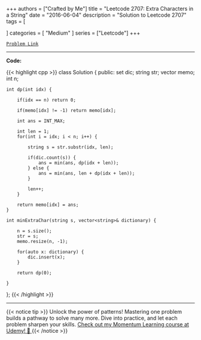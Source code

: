 
+++
authors = ["Crafted by Me"]
title = "Leetcode 2707: Extra Characters in a String"
date = "2016-06-04"
description = "Solution to Leetcode 2707"
tags = [
    
]
categories = [
    "Medium"
]
series = ["Leetcode"]
+++



[`Problem Link`](https://leetcode.com/problems/extra-characters-in-a-string/description/)

---

**Code:**

{{< highlight cpp >}}
class Solution {
public:
    set<string> dic;
    string str;
    vector<int> memo;
    int n;
    
    int dp(int idx) {
        
        if(idx == n) return 0;
        
        if(memo[idx] != -1) return memo[idx];
        
        int ans = INT_MAX;
        
        int len = 1;
        for(int i = idx; i < n; i++) {
            
            string s = str.substr(idx, len);
            
            if(dic.count(s)) {
                ans = min(ans, dp(idx + len));
            } else {
                ans = min(ans, len + dp(idx + len));                
            }
            
            len++;
        }
        
        return memo[idx] = ans;
    }
    
    int minExtraChar(string s, vector<string>& dictionary) {
        
        n = s.size();
        str = s;
        memo.resize(n, -1);
        
        for(auto x: dictionary) {
            dic.insert(x);
        }
        
        return dp(0);
        
    }
};
{{< /highlight >}}


---


{{< notice tip >}}
Unlock the power of patterns! Mastering one problem builds a pathway to solve many more. Dive into practice, and let each problem sharpen your skills. [Check out my Momentum Learning course at Udemy! 🚀 ](https://www.udemy.com/course/algorithms-and-data-structures-in-cpp/)
{{< /notice >}}

